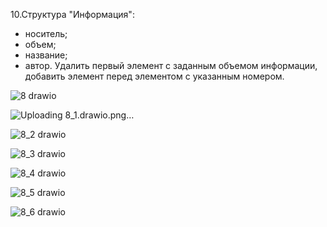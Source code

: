 10.Структура "Информация":
- носитель;
- объем;
- название;
- автор.
Удалить первый элемент с заданным объемом информации, 
добавить элемент перед элементом с указанным номером.

![8 drawio](https://github.com/Aleksandr912/Labs_PSTU_2023/assets/154664349/3e4bf101-8dbf-4a00-88de-f0f211b3ffc0)

![Uploading 8_1.drawio.png…]()

![8_2 drawio](https://github.com/Aleksandr912/Labs_PSTU_2023/assets/154664349/5481f9d5-de7c-4aec-964f-a57f29487256)

![8_3 drawio](https://github.com/Aleksandr912/Labs_PSTU_2023/assets/154664349/f3b85844-db97-4ad8-bdc6-52a745a84883)

![8_4 drawio](https://github.com/Aleksandr912/Labs_PSTU_2023/assets/154664349/512628ac-4a68-4326-9d09-1bb6b879d05f)

![8_5 drawio](https://github.com/Aleksandr912/Labs_PSTU_2023/assets/154664349/a49a9ecc-97d1-4d84-9206-54a1ccf729d0)

![8_6 drawio](https://github.com/Aleksandr912/Labs_PSTU_2023/assets/154664349/d02d41fb-85c9-4a95-8f58-70247a1ca732)
